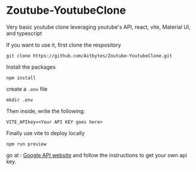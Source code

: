 # Zoutube-YoutubeClone

Very basic youtube clone leveraging youtube's API, react, vite, Material UI, and typescript

If you want to use it, first clone the respository
```
git clone https://github.com/Aitbytes/Zoutube-YoutubeClone.git
```
Install the packages
```
npm install
```
create a `.env` file
```
mkdir .env
```
Then inside, write the following:
```
VITE_APIkey=<Your API KEY goes here>
```
Finally use vite to deploy locally
```
npm run preview
```
go at : [Google API website](https://developers.google.com/youtube/v3/getting-started)
and follow the instructions to get your own api key.
